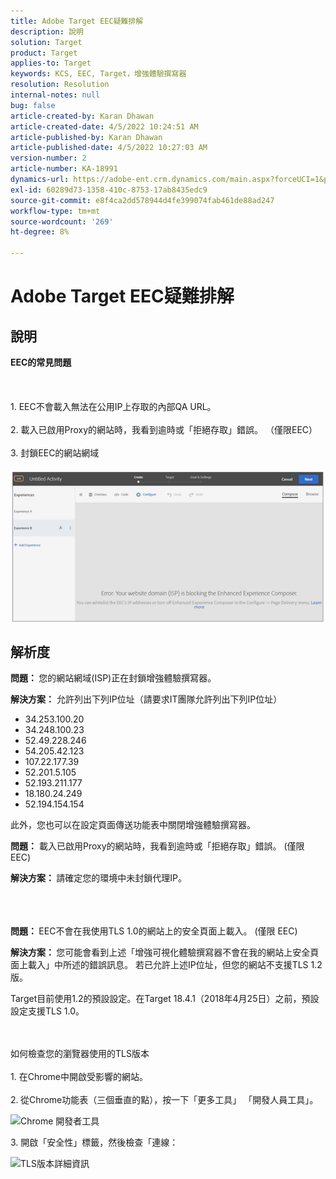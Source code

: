 ```yaml
---
title: Adobe Target EEC疑難排解
description: 說明
solution: Target
product: Target
applies-to: Target
keywords: KCS, EEC, Target，增強體驗撰寫器
resolution: Resolution
internal-notes: null
bug: false
article-created-by: Karan Dhawan
article-created-date: 4/5/2022 10:24:51 AM
article-published-by: Karan Dhawan
article-published-date: 4/5/2022 10:27:03 AM
version-number: 2
article-number: KA-18991
dynamics-url: https://adobe-ent.crm.dynamics.com/main.aspx?forceUCI=1&pagetype=entityrecord&etn=knowledgearticle&id=b7c7fe9c-cab4-ec11-983f-000d3a5d0d73
exl-id: 60289d73-1358-410c-8753-17ab8435edc9
source-git-commit: e8f4ca2dd578944d4fe399074fab461de88ad247
workflow-type: tm+mt
source-wordcount: '269'
ht-degree: 8%

---
```


# Adobe Target EEC疑難排解

## 說明

<b>EEC的常見問題</b><br><br> <br><br>1. EEC不會載入無法在公用IP上存取的內部QA URL。<br><br>2. 載入已啟用Proxy的網站時，我看到逾時或「拒絕存取」錯誤。 （僅限EEC）<br><br>3. 封鎖EEC的網站網域<br><br>![](assets/___b9c7fe9c-cab4-ec11-983f-000d3a5d0d73___.png)

## 解析度


<b>問題： </b>您的網站網域(ISP)正在封鎖增強體驗撰寫器。

<b>解決方案：</b> 允許列出下列IP位址（請要求IT團隊允許列出下列IP位址）



- 34.253.100.20
- 34.248.100.23
- 52.49.228.246
- 54.205.42.123
- 107.22.177.39
- 52.201.5.105
- 52.193.211.177
- 18.180.24.249
- 52.194.154.154


此外，您也可以在設定頁面傳送功能表中關閉增強體驗撰寫器。





<b>問題：</b> 載入已啟用Proxy的網站時，我看到逾時或「拒絕存取」錯誤。 (僅限 EEC)

<b>解決方案： </b>請確定您的環境中未封鎖代理IP。
<br><br> <br><br>


<b>問題： </b>EEC不會在我使用TLS 1.0的網站上的安全頁面上載入。 (僅限 EEC)

<b>解決方案： </b>您可能會看到上述「增強可視化體驗撰寫器不會在我的網站上安全頁面上載入」中所述的錯誤訊息。 若已允許上述IP位址，但您的網站不支援TLS 1.2版。

Target目前使用1.2的預設設定。在Target 18.4.1（2018年4月25日）之前，預設設定支援TLS 1.0。


<br><br>如何檢查您的瀏覽器使用的TLS版本<br><br>1. 在Chrome中開啟受影響的網站。<br><br>2.<b> </b>從Chrome功能表（三個垂直的點），按一下「更多工具」 「開發人員工具」。


![Chrome 開發者工具](https://experienceleague.adobe.com/docs/target/assets/chrome-developer-tools.png?lang=en)

3. 開啟「安全性」標籤，然後檢查「連線：

![TLS版本詳細資訊](https://experienceleague.adobe.com/docs/target/assets/chrome-tls-version.png?lang=en)
